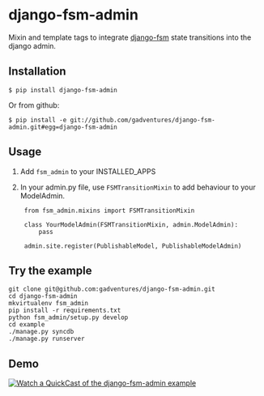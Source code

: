 
# django-fsm-admin

Mixin and template tags to integrate [django-fsm](https://github.com/kmmbvnr/django-fsm)
state transitions into the django admin.

## Installation

    $ pip install django-fsm-admin

Or from github:

    $ pip install -e git://github.com/gadventures/django-fsm-admin.git#egg=django-fsm-admin

## Usage

1. Add `fsm_admin` to your INSTALLED_APPS

2. In your admin.py file, use `FSMTransitionMixin` to add behaviour to your ModelAdmin.

        from fsm_admin.mixins import FSMTransitionMixin

        class YourModelAdmin(FSMTransitionMixin, admin.ModelAdmin):
            pass

        admin.site.register(PublishableModel, PublishableModelAdmin)

## Try the example

    git clone git@github.com:gadventures/django-fsm-admin.git
    cd django-fsm-admin
    mkvirtualenv fsm_admin
    pip install -r requirements.txt
    python fsm_admin/setup.py develop
    cd example
    ./manage.py syncdb
    ./manage.py runserver

## Demo

[![Watch a QuickCast of the django-fsm-admin example](http://i.imgur.com/IJuE9Sr.png)](http://quick.as/aq8fogo)
